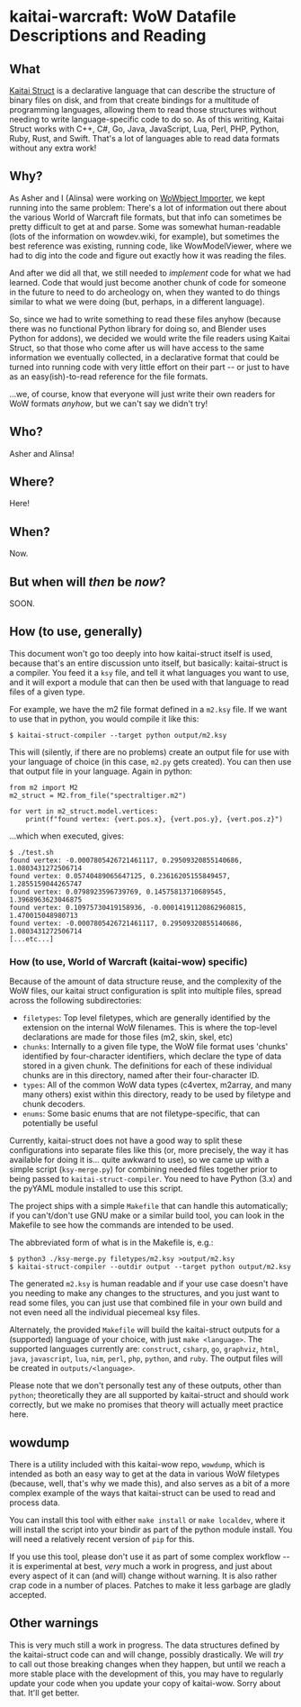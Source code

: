# kaitai-warcraft: WoW Datafile Descriptions and Reading

## What

[Kaitai Struct](https://github.com/kaitai-io/kaitai_struct) is a declarative language that can describe the structure of binary files on disk, and from that create bindings for a multitude of programming languages, allowing them to read those structures without needing to write language-specific code to do so. As of this writing, Kaitai Struct works with C++, C#, Go, Java, JavaScript, Lua, Perl, PHP, Python, Ruby, Rust, and Swift. That's a lot of languages able to read data formats without any extra work!


## Why?

As Asher and I (Alinsa) were working on [WoWbject Importer](https://github.com/ThatAsherGuy/WoWbjectImporter), we kept running into the same problem: There's a lot of information out there about the various World of Warcraft file formats, but that info can sometimes be pretty difficult to get at and parse. Some was somewhat human-readable (lots of the information on wowdev.wiki, for example), but sometimes the best reference was existing, running code, like WowModelViewer, where we had to dig into the code and figure out exactly how it was reading the files.

And after we did all that, we still needed to *implement* code for what we had learned. Code that would just become another chunk of code for someone in the future to need to do archeology on, when they wanted to do things similar to what we were doing (but, perhaps, in a different language).

So, since we had to write something to read these files anyhow (because there was no functional Python library for doing so, and Blender uses Python for addons), we decided we would write the file readers using Kaitai Struct, so that those who come after us will have access to the same information we eventually collected, in a declarative format that could be turned into running code with very little effort on their part -- or just to have as an easy(ish)-to-read reference for the file formats.

...we, of course, know that everyone will just write their own readers for WoW formats *anyhow*, but we can't say we didn't try!


## Who?

Asher and Alinsa!


## Where?

Here!


## When?

Now.


## But when will *then* be *now*?

SOON.


## How (to use, generally)

This document won't go too deeply into how kaitai-struct itself is used, because that's an entire discussion unto itself, but basically: kaitai-struct is a compiler. You feed it a `ksy` file, and tell it what languages you want to use, and it will export a module that can then be used with that language to read files of a given type.

For example, we have the m2 file format defined in a `m2.ksy` file. If we want to use that in python, you would compile it like this:
```
$ kaitai-struct-compiler --target python output/m2.ksy
```
This will (silently, if there are no problems) create an output file for use with your language of choice (in this case, `m2.py` gets created). You can then use that output file in your language. Again in python:
```
from m2 import M2
m2_struct = M2.from_file("spectraltiger.m2")

for vert in m2_struct.model.vertices:
    print(f"found vertex: {vert.pos.x}, {vert.pos.y}, {vert.pos.z}")
```

...which when executed, gives:
```
$ ./test.sh
found vertex: -0.0007805426721461117, 0.29509320855140686, 1.0803431272506714
found vertex: 0.05740489065647125, 0.23616205155849457, 1.2855159044265747
found vertex: 0.0798923596739769, 0.14575813710689545, 1.3968963623046875
found vertex: 0.10975730419158936, -0.00014191120862960815, 1.470015048980713
found vertex: -0.0007805426721461117, 0.29509320855140686, 1.0803431272506714
[...etc...]
```

### How (to use, World of Warcraft (kaitai-wow) specific)

Because of the amount of data structure reuse, and the complexity of the WoW files, our kaitai struct configuration is split into multiple files, spread across the following subdirectories:

* `filetypes`: Top level filetypes, which are generally identified by the extension on the internal WoW filenames. This is where the top-level declarations are made for those files (m2, skin, skel, etc)
* `chunks`: Internally to a given file type, the WoW file format uses 'chunks' identified by four-character identifiers, which declare the type of data stored in a given chunk. The definitions for each of these individual chunks are in this directory, named after their four-character ID.
* `types`: All of the common WoW data types (c4vertex, m2array, and many many others) exist within this directory, ready to be used by filetype and chunk decoders.
* `enums`: Some basic enums that are not filetype-specific, that can potentially be useful

Currently, kaitai-struct does not have a good way to split these configurations into separate files like this (or, more precisely, the way it has available for doing it is... quite awkward to use), so we came up with a simple script (`ksy-merge.py`) for combining needed files together prior to being passed to `kaitai-struct-compiler`. You need to have Python (3.x) and the pyYAML module installed to use this script.

The project ships with a simple `Makefile` that can handle this automatically; if you can't/don't use GNU make or a similar build tool, you can look in the Makefile to see how the commands are intended to be used.

The abbreviated form of what is in the Makefile is, e.g.:
```
$ python3 ./ksy-merge.py filetypes/m2.ksy >output/m2.ksy
$ kaitai-struct-compiler --outdir output --target python output/m2.ksy
```

The generated `m2.ksy` is human readable and if your use case doesn't have you needing to make any changes to the structures, and you just want to read some files, you can just use that combined file in your own build and not even need all the individual piecemeal ksy files.

Alternately, the provided `Makefile` will build the kaitai-struct outputs for a (supported) language of your choice, with just `make <language>`. The supported languages currently are: `construct`, `csharp`, `go`, `graphviz`, `html`, `java`, `javascript`, `lua`, `nim`, `perl`, `php`, `python`, and `ruby`. The output files will be created in `outputs/<language>`.

Please note that we don't personally test any of these outputs, other than `python`; theoretically they are all supported by kaitai-struct and should work correctly, but we make no promises that theory will actually meet practice here.


## wowdump

There is a utility included with this kaitai-wow repo, `wowdump`, which is intended as both an easy way to get at the data in various WoW filetypes (because, well, that's why we made this), and also serves as a bit of a more complex example of the ways that kaitai-struct can be used to read and process data.

You can install this tool with either `make install` or `make localdev`, where it will install the script into your bindir as part of the python module install. You will need a relatively recent version of `pip` for this.

If you use this tool, please don't use it as part of some complex workflow -- it is experimental at best, *very* much a work in progress, and just about every aspect of it can (and will) change without warning. It is also rather crap code in a number of places. Patches to make it less garbage are gladly accepted.


## Other warnings

This is very much still a work in progress. The data structures defined by the kaitai-struct code can and will change, possibly drastically. We will *try* to call out those breaking changes when they happen, but until we reach a more stable place with the development of this, you may have to regularly update your code when you update your copy of kaitai-wow. Sorry about that. It'll get better.
